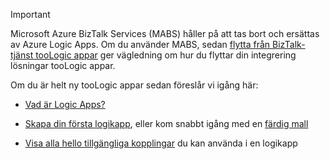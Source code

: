 > [!IMPORTANT]
> Microsoft Azure BizTalk Services (MABS) håller på att tas bort och ersättas av Azure Logic Apps. Om du använder MABS, sedan [flytta från BizTalk-tjänst tooLogic appar](../articles/logic-apps/logic-apps-move-from-mabs.md) ger vägledning om hur du flyttar din integrering lösningar tooLogic appar. 
> 
> Om du är helt ny tooLogic appar sedan föreslår vi igång här: 
> 
> - [Vad är Logic Apps?](../articles/logic-apps/logic-apps-what-are-logic-apps.md)  
> 
> - [Skapa din första logikapp](../articles/logic-apps/logic-apps-create-a-logic-app.md), eller kom snabbt igång med en [färdig mall](../articles/logic-apps/logic-apps-use-logic-app-templates.md)  
> 
> - [Visa alla hello tillgängliga kopplingar](../articles/connectors/apis-list.md) du kan använda i en logikapp
